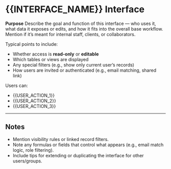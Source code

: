 <script setup lang="ts">
import ScrollableScreenshot from '../components/ScrollableScreenshot.vue';
</script>

# {{INTERFACE_NAME}} Interface

**Purpose**
Describe the goal and function of this interface — who uses it, what data it exposes or edits, and how it fits into the overall base workflow. Mention if it’s meant for internal staff, clients, or collaborators.

Typical points to include:

* Whether access is **read-only** or **editable**
* Which tables or views are displayed
* Any special filters (e.g., show only current user’s records)
* How users are invited or authenticated (e.g., email matching, shared link)

Users can:

* {{USER_ACTION_1}}
* {{USER_ACTION_2}}
* {{USER_ACTION_3}}

<ScrollableScreenshot src="/interfaces/{{interface-slug}}.png" />

---

## Notes

* Mention visibility rules or linked record filters.
* Note any formulas or fields that control what appears (e.g., email match logic, role filtering).
* Include tips for extending or duplicating the interface for other users/groups.
